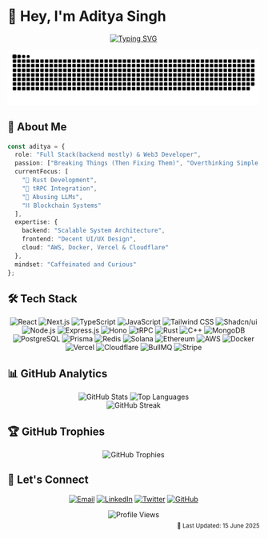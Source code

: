 # 🥂 Hey, I'm **Aditya Singh**

<div align="center">
  
[![Typing SVG](https://readme-typing-svg.herokuapp.com?font=JetBrains+Mono&weight=600&size=20&duration=4000&pause=1000&color=58A6FF&center=true&vCenter=true&multiline=false&width=600&height=50&lines=Full+Stack+%26+Web3+Developer;Competitive+Programmer)](https://git.io/typing-svg)
  
  <img src="https://raw.githubusercontent.com/platane/snk/output/github-contribution-grid-snake-dark.svg" alt="Snake animation" />
</div>

## 🚀 **About Me**

```typescript
const aditya = {
  role: "Full Stack(backend mostly) & Web3 Developer",
  passion: ["Breaking Things (Then Fixing Them)", "Overthinking Simple Solutions"],
  currentFocus: [
    "🦀 Rust Development",
    "🔗 tRPC Integration", 
    "🤖 Abusing LLMs",
    "⛓️ Blockchain Systems"
  ],
  expertise: {
    backend: "Scalable System Architecture",
    frontend: "Decent UI/UX Design",
    cloud: "AWS, Docker, Vercel & Cloudflare"
  },
  mindset: "Caffeinated and Curious"
};
```

## 🛠️ **Tech Stack**

<div align="center">

![React](https://img.shields.io/badge/React-21262d?style=for-the-badge&logo=react&logoColor=61DAFB)
![Next.js](https://img.shields.io/badge/Next.js-21262d?style=for-the-badge&logo=next.js&logoColor=white)
![TypeScript](https://img.shields.io/badge/TypeScript-21262d?style=for-the-badge&logo=typescript&logoColor=3178C6)
![JavaScript](https://img.shields.io/badge/JavaScript-21262d?style=for-the-badge&logo=javascript&logoColor=F7DF1E)
![Tailwind CSS](https://img.shields.io/badge/Tailwind_CSS-21262d?style=for-the-badge&logo=tailwind-css&logoColor=06B6D4)
![Shadcn/ui](https://img.shields.io/badge/shadcn%2Fui-21262d?style=for-the-badge&logo=shadcnui&logoColor=white)
![Node.js](https://img.shields.io/badge/Node.js-21262d?style=for-the-badge&logo=node.js&logoColor=339933)
![Express.js](https://img.shields.io/badge/Express.js-21262d?style=for-the-badge&logo=express&logoColor=white)
![Hono](https://img.shields.io/badge/Hono-21262d?style=for-the-badge&logo=hono&logoColor=E36002)
![tRPC](https://img.shields.io/badge/tRPC-21262d?style=for-the-badge&logo=trpc&logoColor=398CCB)
![Rust](https://img.shields.io/badge/Rust-21262d?style=for-the-badge&logo=rust&logoColor=CE422B)
![C++](https://img.shields.io/badge/C%2B%2B-21262d?style=for-the-badge&logo=c%2B%2B&logoColor=00599C)
![MongoDB](https://img.shields.io/badge/MongoDB-21262d?style=for-the-badge&logo=mongodb&logoColor=47A248)
![PostgreSQL](https://img.shields.io/badge/PostgreSQL-21262d?style=for-the-badge&logo=postgresql&logoColor=4169E1)
![Prisma](https://img.shields.io/badge/Prisma-21262d?style=for-the-badge&logo=Prisma&logoColor=white)
![Redis](https://img.shields.io/badge/Redis-21262d?style=for-the-badge&logo=redis&logoColor=DC382D)
![Solana](https://img.shields.io/badge/Solana-21262d?style=for-the-badge&logo=solana&logoColor=9945FF)
![Ethereum](https://img.shields.io/badge/Ethereum-21262d?style=for-the-badge&logo=ethereum&logoColor=627EEA)
![AWS](https://img.shields.io/badge/AWS-21262d?style=for-the-badge&logo=amazon-aws&logoColor=FF9900)
![Docker](https://img.shields.io/badge/Docker-21262d?style=for-the-badge&logo=docker&logoColor=2496ED)
![Vercel](https://img.shields.io/badge/Vercel-21262d?style=for-the-badge&logo=vercel&logoColor=white)
![Cloudflare](https://img.shields.io/badge/Cloudflare-21262d?style=for-the-badge&logo=cloudflare&logoColor=F38020)
![BullMQ](https://img.shields.io/badge/BullMQ-21262d?style=for-the-badge&logoColor=FF6B6B)
![Stripe](https://img.shields.io/badge/Stripe-21262d?style=for-the-badge&logo=stripe&logoColor=635BFF)

</div>

## 📊 **GitHub Analytics**

<div align="center">
  <img height="180em" src="https://github-readme-stats.vercel.app/api?username=iaadi4&show_icons=true&theme=github_dark&hide_border=true&bg_color=0d1117&text_color=c9d1d9&title_color=58a6ff&icon_color=58a6ff&count_private=true" alt="GitHub Stats" />
  <img height="180em" src="https://github-readme-stats.vercel.app/api/top-langs/?username=iaadi4&layout=compact&theme=github_dark&hide_border=true&bg_color=0d1117&text_color=c9d1d9&title_color=58a6ff&langs_count=8&custom_title=Most%20Used%20Languages" alt="Top Languages" />
</div>

<div align="center">
  <img src="https://github-readme-streak-stats.herokuapp.com/?user=iaadi4&theme=github-dark-blue&hide_border=true&background=0D1117&stroke=58A6FF&ring=58A6FF&fire=FF6B6B&currStreakLabel=C9D1D9&sideLabels=C9D1D9&currStreakNum=58A6FF&sideNums=58A6FF" alt="GitHub Streak" />
</div>

## 🏆 **GitHub Trophies**

<div align="center">
  <img src="https://github-profile-trophy.vercel.app/?username=iaadi4&theme=algolia&no-frame=true&no-bg=true&margin-w=4&column=7" alt="GitHub Trophies" />
</div>

## 🎯 **Let's Connect**

<div align="center">
  
[![Email](https://img.shields.io/badge/Gmail-21262d?style=for-the-badge&logo=gmail&logoColor=EA4335)](mailto:adityasingh40675@gmail.com)
[![LinkedIn](https://img.shields.io/badge/LinkedIn-21262d?style=for-the-badge&logo=linkedin&logoColor=0A66C2)](https://www.linkedin.com/in/aditya-singh-3274101b4/)
[![Twitter](https://img.shields.io/badge/X-21262d?style=for-the-badge&logo=x&logoColor=white)](https://x.com/iaadi4)
[![GitHub](https://img.shields.io/badge/GitHub-21262d?style=for-the-badge&logo=github&logoColor=white)](https://github.com/iaadi4)

</div>

<div align="center">

<img src="https://komarev.com/ghpvc/?username=iaadi4&color=21262d&style=for-the-badge&label=Profile+Views" alt="Profile Views" />

</div>

<div align="right">
<sub>📅 Last Updated: 15 June 2025</sub>
</div>
